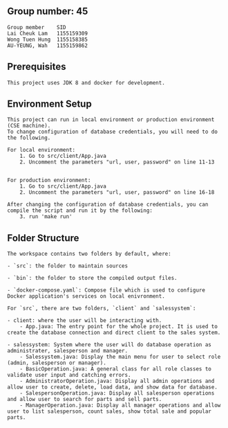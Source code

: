 ## Group number: 45
    Group member    SID
    Lai Cheuk Lam	1155159309
    Wong Tuen Hung	1155158385
    AU-YEUNG, Wah	1155159862

## Prerequisites

    This project uses JDK 8 and docker for development.

## Environment Setup

    This project can run in local environment or production environment (CSE machine).
    To change configuration of database credentials, you will need to do the following.

    For local environment:
        1. Go to src/client/App.java
        2. Uncomment the parameters "url, user, password" on line 11-13


    For production environment:
        1. Go to src/client/App.java
        2. Uncomment the parameters "url, user, password" on line 16-18

    After changing the configuration of database credentials, you can compile the script and run it by the following:
        3. run 'make run'

## Folder Structure

    The workspace contains two folders by default, where:

    - `src`: the folder to maintain sources

    - `bin`: the folder to store the compiled output files.

    - `docker-compose.yaml`: Compose file which is used to configure Docker application's services on local enivronment.

    For `src`, there are two folders, `client` and `salessystem`:

    - client: where the user will be interacting with.
        - App.java: The entry point for the whole project. It is used to create the database connection and direct client to the sales system.

    - salessystem: System where the user will do database operation as administrater, salesperson and manager.
        - Salessystem.java: Display the main menu for user to select role (admin, salesperson or manager).
        - BasicOperation.java: A general class for all role classes to validate user input and catching errors.
        - AdministratorOperation.java: Display all admin operations and allow user to create, delete, load data, and show data for database.
        - SalespersonOperation.java: Display all salesperson operations and allow user to search for parts and sell parts.
        - ManagerOperation.java: Display all manager operations and allow user to list salesperson, count sales, show total sale and popular parts.
